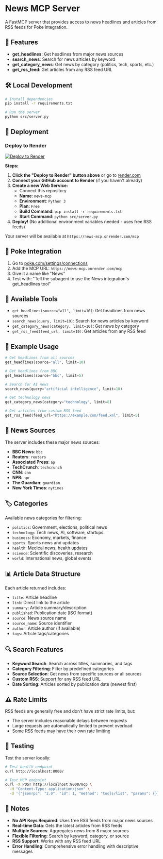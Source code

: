 # News MCP Server

A FastMCP server that provides access to news headlines and articles from RSS feeds for Poke integration.

## 🚀 Features

- **get_headlines**: Get headlines from major news sources
- **search_news**: Search for news articles by keyword
- **get_category_news**: Get news by category (politics, tech, sports, etc.)
- **get_rss_feed**: Get articles from any RSS feed URL

## 🛠️ Local Development

```bash
# Install dependencies
pip install -r requirements.txt

# Run the server
python src/server.py
```

## 🚢 Deployment

### Deploy to Render

[![Deploy to Render](https://render.com/images/deploy-to-render-button.svg)](https://render.com/deploy)

**Steps:**
1. **Click the "Deploy to Render" button above** or go to [render.com](https://render.com)
2. **Connect your GitHub account to Render** (if you haven't already)
3. **Create a new Web Service:**
   - Connect this repository
   - **Name**: `news-mcp`
   - **Environment**: `Python 3`
   - **Plan**: `Free`
   - **Build Command**: `pip install -r requirements.txt`
   - **Start Command**: `python src/server.py`
4. **Deploy!** (No additional environment variables needed - uses free RSS feeds)

Your server will be available at `https://news-mcp.onrender.com/mcp`

## 🎯 Poke Integration

1. Go to [poke.com/settings/connections](https://poke.com/settings/connections)
2. Add the MCP URL: `https://news-mcp.onrender.com/mcp`
3. Give it a name like "News"
4. Test with: "Tell the subagent to use the News integration's get_headlines tool"

## 🔧 Available Tools

- `get_headlines(source="all", limit=10)`: Get headlines from news sources
- `search_news(query, limit=10)`: Search for news articles by keyword
- `get_category_news(category, limit=10)`: Get news by category
- `get_rss_feed(feed_url, limit=10)`: Get articles from any RSS feed

## 📝 Example Usage

```python
# Get headlines from all sources
get_headlines(source="all", limit=10)

# Get headlines from BBC
get_headlines(source="bbc", limit=5)

# Search for AI news
search_news(query="artificial intelligence", limit=10)

# Get technology news
get_category_news(category="technology", limit=8)

# Get articles from custom RSS feed
get_rss_feed(feed_url="https://example.com/feed.xml", limit=5)
```

## 📰 News Sources

The server includes these major news sources:

- **BBC News**: `bbc`
- **Reuters**: `reuters`
- **Associated Press**: `ap`
- **TechCrunch**: `techcrunch`
- **CNN**: `cnn`
- **NPR**: `npr`
- **The Guardian**: `guardian`
- **New York Times**: `nytimes`

## 🏷️ Categories

Available news categories for filtering:

- `politics`: Government, elections, political news
- `technology`: Tech news, AI, software, startups
- `business`: Economy, markets, finance
- `sports`: Sports news and updates
- `health`: Medical news, health updates
- `science`: Scientific discoveries, research
- `world`: International news, global events

## 📊 Article Data Structure

Each article returned includes:

- `title`: Article headline
- `link`: Direct link to the article
- `summary`: Article summary/description
- `published`: Publication date (ISO format)
- `source`: News source name
- `source_name`: Source identifier
- `author`: Article author (if available)
- `tags`: Article tags/categories

## 🔍 Search Features

- **Keyword Search**: Search across titles, summaries, and tags
- **Category Filtering**: Filter by predefined categories
- **Source Selection**: Get news from specific sources or all sources
- **Custom RSS**: Support for any RSS feed URL
- **Date Sorting**: Articles sorted by publication date (newest first)

## ⚠️ Rate Limits

RSS feeds are generally free and don't have strict rate limits, but:
- The server includes reasonable delays between requests
- Large requests are automatically limited to prevent overload
- Some RSS feeds may have their own rate limiting

## 🧪 Testing

Test the server locally:

```bash
# Test health endpoint
curl http://localhost:8000/

# Test MCP endpoint
curl -X POST http://localhost:8000/mcp \
  -H "Content-Type: application/json" \
  -d '{"jsonrpc": "2.0", "id": 1, "method": "tools/list", "params": {}}'
```

## 📝 Notes

- **No API Keys Required**: Uses free RSS feeds from major news sources
- **Real-time Data**: Gets the latest articles from RSS feeds
- **Multiple Sources**: Aggregates news from 8 major sources
- **Flexible Filtering**: Search by keyword, category, or source
- **RSS Support**: Works with any RSS feed URL
- **Error Handling**: Comprehensive error handling with descriptive messages

